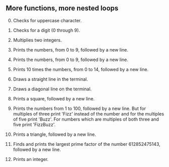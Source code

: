 ## More functions, more nested loops
0. Checks for uppercase character.

1. Checks for a digit (0 through 9).

2. Multiplies two integers.

3. Prints the numbers, from 0 to 9, followed by a new line.

4. Prints the numbers, from 0 to 9, followed by a new line.

5. Prints 10 times the numbers, from 0 to 14, followed by a new line.

6. Draws a straight line in the terminal.

7. Draws a diagonal line on the terminal.

8. Prints a square, followed by a new line.

9. Prints the numbers from 1 to 100, followed by a new line. But for multiples of three print 'Fizz' instead of the number and for the multiples of five print 'Buzz'. For numbers which are multiples of both three and five print 'FizzBuzz'.

10. Prints a triangle, followed by a new line.

100. Finds and prints the largest prime factor of the number 612852475143, followed by a new line.

101. Prints an integer.
